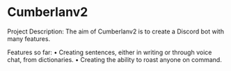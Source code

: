 # Cumberlanv2

Project Description:
The aim of Cumberlanv2 is to create a Discord bot with many features. 

Features so far:
• Creating sentences, either in writing or through voice chat, from dictionaries.
• Creating the ability to roast anyone on command.
